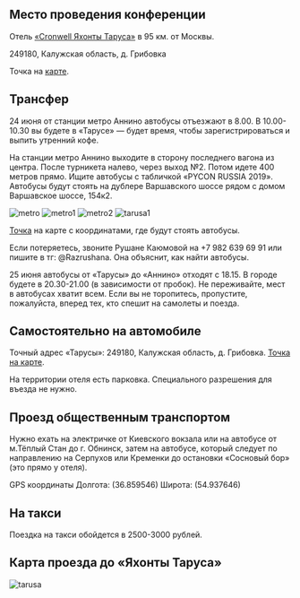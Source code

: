 ## Место проведения конференции
Отель [«Cronwell Яхонты Таруса»](http://tarusa-kurort.ru) в 95 км. от Москвы.

249180, Калужская область, д. Грибовка

Точка на [карте](https://www.google.com/maps/place/Cronwell+Park+%D0%AF%D1%85%D0%BE%D0%BD%D1%82%D1%8B+%D0%A2%D0%B0%D1%80%D1%83%D1%81%D0%B0/@54.9399216,36.8585941,12.42z/data=!4m5!3m4!1s0x0:0xf82fb5b80c1e5e5e!8m2!3d54.9343912!4d36.8358707?hl=ru-RU). 

## Трансфер

24 июня от станции метро Аннино автобусы отъезжают в 8.00. В 10.00-10.30 вы будете в «Тарусе» — будет время, чтобы зарегистрироваться и выпить утренний кофе.

На станции метро Аннино выходите в сторону последнего вагона из центра. После турникета налево, через выход №2. Потом идете 400 метров прямо. Ищите автобусы с табличкой «PYCON RUSSIA 2019». Автобусы будут стоять на дублере Варшавского шоссе рядом с домом Варшавское шоссе, 154к2.

![metro](/2019/img/speakers/2019/222829845_5444553840300734442.jpg)
![metro1](/2019/img/speakers/2019/metro1.jpg)
![metro2](/2019/img/speakers/2019/metro2.jpg)
![tarusa1](/2019/img/speakers/2019/unspecified_1432672.png)

[Точка](https://www.google.ru/maps/place/55%C2%B035'14.4%22N+37%C2%B035'51.1%22E/@55.5857505,37.5984397,16z/data=!4m5!3m4!1s0x0:0x0!8m2!3d55.587341!4d37.597532) на карте с координатами, где будут стоять автобусы.

Если потеряетесь, звоните Рушане Каюмовой на +7 982 639 69 91 или пишите в тг: @Razrushana. Она объяснит, как найти автобусы.
 
25 июня автобусы от «Тарусы» до «Аннино» отходят с 18.15. В городе будете в 20.30-21.00 (в зависимости от пробок). Не переживайте, мест в автобусах хватит всем. Если вы не торопитесь, пропустите, пожалуйста, вперед тех, кто спешит на самолеты и поезда.

## Самостоятельно на автомобиле
Точный адрес «Тарусы»: 249180, Калужская область, д. Грибовка. [Точка на карте](https://www.google.com/maps/place/Cronwell+Park+Яхонты+Таруса/@54.9399216,36.8585941,12.42z/data=!4m5!3m4!1s0x0:0xf82fb5b80c1e5e5e!8m2!3d54.9343912!4d36.8358707?hl=ru-RU).

На территории отеля есть парковка. Специального разрешения для въезда не нужно.

## Проезд общественным транспортом
Нужно ехать на электричке от Киевского вокзала или на автобусе от м.Тёплый Стан до г. Обнинск, затем на автобусе, который следует по направлению на Серпухов или Кременки до остановки «Сосновый бор» (это прямо у отеля).

GPS координаты Долгота: (36.859546) Широта: (54.937646)

## На такси
Поездка на такси обойдется в 2500-3000 рублей.


## Карта проезда до «Яхонты Таруса»
![tarusa](/2019/img/speakers/2019/Shema-proezda-v-Tarusu.png) 


